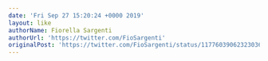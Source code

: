 ```yaml
---
date: 'Fri Sep 27 15:20:24 +0000 2019'
layout: like
authorName: Fiorella Sargenti
authorUrl: 'https://twitter.com/FioSargenti'
originalPost: 'https://twitter.com/FioSargenti/status/1177603906232303616'
---
```

